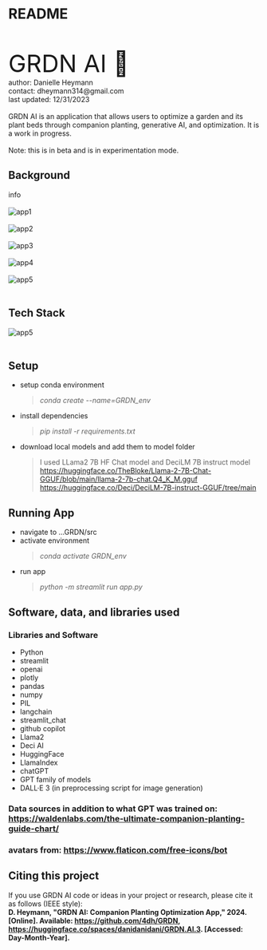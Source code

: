 # README
<br/>
<br/>
<font size = "18"> GRDN AI 🌱</font>
<br/>
author: Danielle Heymann
<br/>
contact: dheymann314@gmail.com
<br/>
last updated: 12/31/2023
<br/>
<br/>
GRDN AI is an application that allows users to optimize a garden and its plant beds through companion planting, generative AI, and optimization. It is a work in progress. </font>
<br/>
<br/>
Note: this is in beta and is in experimentation mode. 
<br/>

## Background
info
<br>
<br>
![app1](src/assets/GRDN_screenshot1.png)
<br>
<br>
![app2](src/assets/GRDN_screenshot2.png)
<br>
<br>
![app3](src/assets/GRDN_screenshot3.png)
<br>
<br>
![app4](src/assets/GRDN_screenshot4.png)
<br>
<br>
![app5](src/assets/GRDN_screenshot5.png)
<br>
<br>

## Tech Stack
![app5](src/assets/GRDN_AI_techstack.png)
<br>
<br>

## Setup
- setup conda environment 
  >*conda create --name=GRDN_env*
- install dependencies
  >*pip install -r requirements.txt*
- download local models and add them to model folder
  >I used LLama2 7B HF Chat model and DeciLM 7B instruct model  <br>
  >https://huggingface.co/TheBloke/Llama-2-7B-Chat-GGUF/blob/main/llama-2-7b-chat.Q4_K_M.gguf  <br>
  >https://huggingface.co/Deci/DeciLM-7B-instruct-GGUF/tree/main  <br>

## Running App
- navigate to ...GRDN/src
- activate environment
  >*conda activate GRDN_env*
- run app
  >*python -m streamlit run app.py*
  
## Software, data, and libraries used
### Libraries and Software
- Python
- streamlit
- openai
- plotly
- pandas
- numpy
- PIL
- langchain
- streamlit_chat
- github copilot
- Llama2
- Deci AI
- HuggingFace
- LlamaIndex
- chatGPT
- GPT family of models
- DALL·E 3 (in preprocessing script for image generation)

### Data sources in addition to what GPT was trained on: https://waldenlabs.com/the-ultimate-companion-planting-guide-chart/
### avatars from: https://www.flaticon.com/free-icons/bot

## Citing this project
If you use GRDN AI code or ideas in your project or research, please cite it as follows (IEEE style): <br>
**D. Heymann, "GRDN AI: Companion Planting Optimization App," 2024. [Online]. Available: https://github.com/4dh/GRDN, https://huggingface.co/spaces/danidanidani/GRDN.AI.3. [Accessed: Day-Month-Year].**






